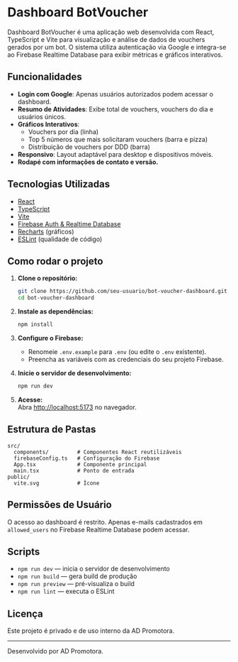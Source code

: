 # Dashboard BotVoucher

Dashboard BotVoucher é uma aplicação web desenvolvida com React, TypeScript e Vite para visualização e análise de dados de vouchers gerados por um bot. O sistema utiliza autenticação via Google e integra-se ao Firebase Realtime Database para exibir métricas e gráficos interativos.

## Funcionalidades

- **Login com Google**: Apenas usuários autorizados podem acessar o dashboard.
- **Resumo de Atividades**: Exibe total de vouchers, vouchers do dia e usuários únicos.
- **Gráficos Interativos**:
  - Vouchers por dia (linha)
  - Top 5 números que mais solicitaram vouchers (barra e pizza)
  - Distribuição de vouchers por DDD (barra)
- **Responsivo**: Layout adaptável para desktop e dispositivos móveis.
- **Rodapé com informações de contato e versão.**

## Tecnologias Utilizadas

- [React](https://react.dev/)
- [TypeScript](https://www.typescriptlang.org/)
- [Vite](https://vitejs.dev/)
- [Firebase Auth & Realtime Database](https://firebase.google.com/)
- [Recharts](https://recharts.org/) (gráficos)
- [ESLint](https://eslint.org/) (qualidade de código)

## Como rodar o projeto

1. **Clone o repositório:**
   ```sh
   git clone https://github.com/seu-usuario/bot-voucher-dashboard.git
   cd bot-voucher-dashboard
   ```

2. **Instale as dependências:**
   ```sh
   npm install
   ```

3. **Configure o Firebase:**
   - Renomeie `.env.example` para `.env` (ou edite o `.env` existente).
   - Preencha as variáveis com as credenciais do seu projeto Firebase.

4. **Inicie o servidor de desenvolvimento:**
   ```sh
   npm run dev
   ```

5. **Acesse:**  
   Abra [http://localhost:5173](http://localhost:5173) no navegador.

## Estrutura de Pastas

```
src/
  components/         # Componentes React reutilizáveis
  firebaseConfig.ts   # Configuração do Firebase
  App.tsx             # Componente principal
  main.tsx            # Ponto de entrada
public/
  vite.svg            # Ícone
```

## Permissões de Usuário

O acesso ao dashboard é restrito. Apenas e-mails cadastrados em `allowed_users` no Firebase Realtime Database podem acessar.

## Scripts

- `npm run dev` — inicia o servidor de desenvolvimento
- `npm run build` — gera build de produção
- `npm run preview` — pré-visualiza o build
- `npm run lint` — executa o ESLint

## Licença

Este projeto é privado e de uso interno da AD Promotora.

---

Desenvolvido por AD Promotora.


